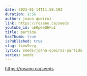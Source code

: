 ```yaml
---
date: 2023-01-14T11:58:19Z
duration: 1:56
author: joana queiroz
link: https://rosano.ca/seeds
youtube_id: uERpGeOHFuI
title: partida
hasThumb: true
isPublished: true
slug: lcvw9zeg
lyrics: seeds/joana-queiroz-partida
series: seeds
---
```

https://rosano.ca/seeds
